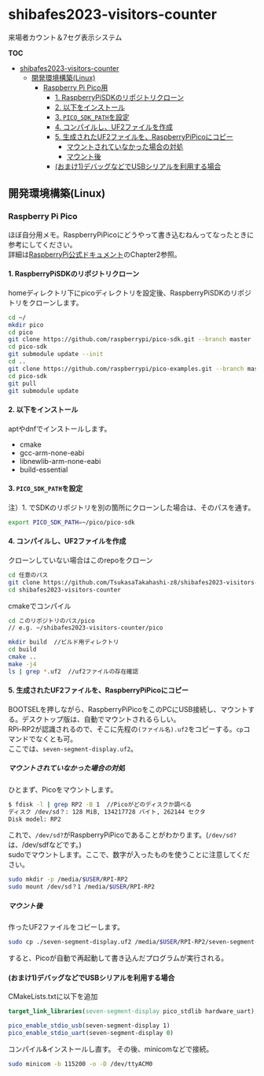 # shibafes2023-visitors-counter

来場者カウント＆7セグ表示システム  

**TOC**  

<!-- @import "[TOC]" {cmd="toc" depthFrom=1 depthTo=6 orderedList=false} -->

<!-- code_chunk_output -->

- [shibafes2023-visitors-counter](#shibafes2023-visitors-counter)
  - [開発環境構築(Linux)](#開発環境構築linux)
    - [Raspberry Pi Pico用](#raspberry-pi-pico用)
      - [1. RaspberryPiSDKのリポジトリクローン](#1-raspberrypisdkのリポジトリクローン)
      - [2. 以下をインストール](#2-以下をインストール)
      - [3. `PICO_SDK_PATH`を設定](#3-pico_sdk_pathを設定)
      - [4. コンパイルし、UF2ファイルを作成](#4-コンパイルし-uf2ファイルを作成)
      - [5. 生成されたUF2ファイルを、RaspberryPiPicoにコピー](#5-生成されたuf2ファイルを-raspberrypipicoにコピー)
        - [マウントされていなかった場合の対処](#マウントされていなかった場合の対処)
        - [マウント後](#マウント後)
      - [(おまけ1)デバッグなどでUSBシリアルを利用する場合](#おまけ1デバッグなどでusbシリアルを利用する場合)

<!-- /code_chunk_output -->

## 開発環境構築(Linux)

### Raspberry Pi Pico

ほぼ自分用メモ。RaspberryPiPicoにどうやって書き込むねんってなったときに参考にしてください。  
詳細は[RaspberryPi公式ドキュメント](https://datasheets.raspberrypi.com/pico/getting-started-with-pico.pdf)のChapter2参照。

#### 1. RaspberryPiSDKのリポジトリクローン

homeディレクトリ下にpicoディレクトリを設定後、RaspberryPiSDKのリポジトリをクローンします。

```bash
cd ~/
mkdir pico
cd pico
git clone https://github.com/raspberrypi/pico-sdk.git --branch master
cd pico-sdk
git submodule update --init
cd ..
git clone https://github.com/raspberrypi/pico-examples.git --branch master
cd pico-sdk
git pull
git submodule update
```

#### 2. 以下をインストール

aptやdnfでインストールします。

- cmake
- gcc-arm-none-eabi
- libnewlib-arm-none-eabi
- build-essential

#### 3. `PICO_SDK_PATH`を設定

注）1. でSDKのリポジトリを別の箇所にクローンした場合は、そのパスを通す。  

```bash
export PICO_SDK_PATH=~/pico/pico-sdk
```

#### 4. コンパイルし、UF2ファイルを作成

クローンしていない場合はこのrepoをクローン

```bash
cd 任意のパス
git clone https://github.com/TsukasaTakahashi-z8/shibafes2023-visitors-counter.git --branch main
cd shibafes2023-visitors-counter
```

cmakeでコンパイル

```bash
cd このリポジトリのパス/pico
// e.g. ~/shibafes2023-visitors-counter/pico

mkdir build  //ビルド用ディレクトリ
cd build
cmake ..
make -j4
ls | grep *.uf2  //uf2ファイルの存在確認
```

#### 5. 生成されたUF2ファイルを、RaspberryPiPicoにコピー

BOOTSELを押しながら、RaspberryPiPicoをこのPCにUSB接続し、マウントする。デスクトップ版は、自動でマウントされるらしい。  
RPi-RP2が認識されるので、そこに先程の`(ファイル名).uf2`をコピーする。`cp`コマンドでなくとも可。  
ここでは、`seven-segment-display.uf2`。  

##### マウントされていなかった場合の対処

ひとまず、Picoをマウントします。

```bash
$ fdisk -l | grep RP2 -B 1  //Picoがどのディスクか調べる
ディスク /dev/sd？: 128 MiB, 134217728 バイト, 262144 セクタ
Disk model: RP2 
```

これで、`/dev/sd?`がRaspberryPiPicoであることがわかります。(`/dev/sd?`は、/dev/sdfなどです。)  
sudoでマウントします。ここで、数字が入ったものを使うことに注意してください。

```bash
sudo mkdir -p /media/$USER/RPI-RP2
sudo mount /dev/sd？1 /media/$USER/RPI-RP2
```

##### マウント後


作ったUF2ファイルをコピーします。

```bash
sudo cp ./seven-segment-display.uf2 /media/$USER/RPI-RP2/seven-segment-display.uf2
```

すると、Picoが自動で再起動して書き込んだプログラムが実行される。

#### (おまけ1)デバッグなどでUSBシリアルを利用する場合

CMakeLists.txtに以下を追加

```CMake
target_link_libraries(seven-segment-display pico_stdlib hardware_uart) # 引数にhardware_uartを追加した。

pico_enable_stdio_usb(seven-segment-display 1)
pico_enable_stdio_uart(seven-segment-display 0)
```

コンパイル&インストールし直す。
その後、minicomなどで接続。

```bash
sudo minicom -b 115200 -o -D /dev/ttyACM0
```
